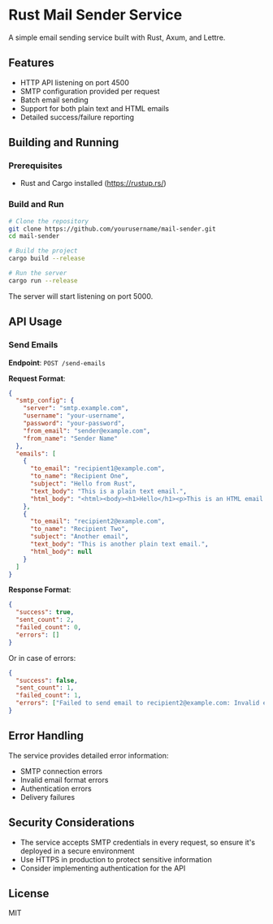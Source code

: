 # Rust Mail Sender Service

A simple email sending service built with Rust, Axum, and Lettre.

## Features

- HTTP API listening on port 4500
- SMTP configuration provided per request
- Batch email sending
- Support for both plain text and HTML emails
- Detailed success/failure reporting

## Building and Running

### Prerequisites

- Rust and Cargo installed (https://rustup.rs/)

### Build and Run

```bash
# Clone the repository
git clone https://github.com/yourusername/mail-sender.git
cd mail-sender

# Build the project
cargo build --release

# Run the server
cargo run --release
```

The server will start listening on port 5000.

## API Usage

### Send Emails

**Endpoint**: `POST /send-emails`

**Request Format**:

```json
{
  "smtp_config": {
    "server": "smtp.example.com",
    "username": "your-username",
    "password": "your-password",
    "from_email": "sender@example.com",
    "from_name": "Sender Name"
  },
  "emails": [
    {
      "to_email": "recipient1@example.com",
      "to_name": "Recipient One",
      "subject": "Hello from Rust",
      "text_body": "This is a plain text email.",
      "html_body": "<html><body><h1>Hello</h1><p>This is an HTML email.</p></body></html>"
    },
    {
      "to_email": "recipient2@example.com",
      "to_name": "Recipient Two",
      "subject": "Another email",
      "text_body": "This is another plain text email.",
      "html_body": null
    }
  ]
}
```

**Response Format**:

```json
{
  "success": true,
  "sent_count": 2,
  "failed_count": 0,
  "errors": []
}
```

Or in case of errors:

```json
{
  "success": false,
  "sent_count": 1,
  "failed_count": 1,
  "errors": ["Failed to send email to recipient2@example.com: Invalid email address"]
}
```

## Error Handling

The service provides detailed error information:

- SMTP connection errors
- Invalid email format errors
- Authentication errors
- Delivery failures

## Security Considerations

- The service accepts SMTP credentials in every request, so ensure it's deployed in a secure environment
- Use HTTPS in production to protect sensitive information
- Consider implementing authentication for the API

## License

MIT